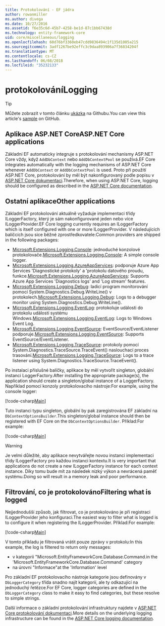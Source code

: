 ```yaml
---
title: Protokolování - EF jádra
author: rowanmiller
ms.author: divega
ms.date: 10/27/2016
ms.assetid: f6e35c6d-45b7-4258-be1d-87c1bb67438d
ms.technology: entity-framework-core
uid: core/miscellaneous/logging
ms.openlocfilehash: 60d76bf3360eb47cdd9836494c1f135d1005a215
ms.sourcegitcommit: 3adf1267be92effc3c9daa893906a7f36834204f
ms.translationtype: MT
ms.contentlocale: cs-CZ
ms.lasthandoff: 06/08/2018
ms.locfileid: "35232133"
---
```

# <a name="logging"></a><span data-ttu-id="615c2-102">protokolování</span><span class="sxs-lookup"><span data-stu-id="615c2-102">Logging</span></span>

> [!TIP]  
> <span data-ttu-id="615c2-103">Můžete zobrazit v tomto článku [ukázka](https://github.com/aspnet/EntityFramework.Docs/tree/master/samples/core/Miscellaneous/Logging) na Githubu.</span><span class="sxs-lookup"><span data-stu-id="615c2-103">You can view this article's [sample](https://github.com/aspnet/EntityFramework.Docs/tree/master/samples/core/Miscellaneous/Logging) on GitHub.</span></span>

## <a name="aspnet-core-applications"></a><span data-ttu-id="615c2-104">Aplikace ASP.NET Core</span><span class="sxs-lookup"><span data-stu-id="615c2-104">ASP.NET Core applications</span></span>

<span data-ttu-id="615c2-105">Základní EF automaticky integruje s protokolování mechanismy ASP.NET Core vždy, když `AddDbContext` nebo `AddDbContextPool` se používá.</span><span class="sxs-lookup"><span data-stu-id="615c2-105">EF Core integrates automatically with the logging mechanisms of ASP.NET Core whenever `AddDbContext` or `AddDbContextPool` is used.</span></span> <span data-ttu-id="615c2-106">Proto při použití ASP.NET Core, protokolování by měl být nakonfigurovaný podle popisu v [ASP.NET Core dokumentaci](https://docs.microsoft.com/en-us/aspnet/core/fundamentals/logging?tabs=aspnetcore2x).</span><span class="sxs-lookup"><span data-stu-id="615c2-106">Therefore, when using ASP.NET Core, logging should be configured as described in the [ASP.NET Core documentation](https://docs.microsoft.com/en-us/aspnet/core/fundamentals/logging?tabs=aspnetcore2x).</span></span>

## <a name="other-applications"></a><span data-ttu-id="615c2-107">Ostatní aplikace</span><span class="sxs-lookup"><span data-stu-id="615c2-107">Other applications</span></span>

<span data-ttu-id="615c2-108">Základní EF protokolování aktuálně vyžaduje implementaci třídy ILoggerFactory, který je sám nakonfigurované jeden nebo více ILoggerProvider.</span><span class="sxs-lookup"><span data-stu-id="615c2-108">EF Core logging currently requires an ILoggerFactory which is itself configured with one or more ILoggerProvider.</span></span> <span data-ttu-id="615c2-109">V následujících balíčcích jsou sice běžné zprostředkovatele:</span><span class="sxs-lookup"><span data-stu-id="615c2-109">Common providers are shipped in the following packages:</span></span>

* <span data-ttu-id="615c2-110">[Microsoft.Extensions.Logging.Console](https://www.nuget.org/packages/Microsoft.Extensions.Logging.Console/): jednoduché konzolové protokolovače.</span><span class="sxs-lookup"><span data-stu-id="615c2-110">[Microsoft.Extensions.Logging.Console](https://www.nuget.org/packages/Microsoft.Extensions.Logging.Console/): A simple console logger.</span></span>
* <span data-ttu-id="615c2-111">[Microsoft.Extensions.Logging.AzureAppServices](https://www.nuget.org/packages/Microsoft.Extensions.Logging.AzureAppServices/): podporuje Azure App Services 'Diagnostické protokoly' a 'protokolu datového proudu, funkce.</span><span class="sxs-lookup"><span data-stu-id="615c2-111">[Microsoft.Extensions.Logging.AzureAppServices](https://www.nuget.org/packages/Microsoft.Extensions.Logging.AzureAppServices/): Supports Azure App Services 'Diagnostics logs' and 'Log stream' features.</span></span>
* <span data-ttu-id="615c2-112">[Microsoft.Extensions.Logging.Debug](https://www.nuget.org/packages/Microsoft.Extensions.Logging.Debug/): ladicí program monitorování pomocí System.Diagnostics.Debug.WriteLine() v protokolech.</span><span class="sxs-lookup"><span data-stu-id="615c2-112">[Microsoft.Extensions.Logging.Debug](https://www.nuget.org/packages/Microsoft.Extensions.Logging.Debug/): Logs to a debugger monitor using System.Diagnostics.Debug.WriteLine().</span></span>
* <span data-ttu-id="615c2-113">[Microsoft.Extensions.Logging.EventLog](https://www.nuget.org/packages/Microsoft.Extensions.Logging.EventLog/): protokoluje události do protokolu událostí systému Windows.</span><span class="sxs-lookup"><span data-stu-id="615c2-113">[Microsoft.Extensions.Logging.EventLog](https://www.nuget.org/packages/Microsoft.Extensions.Logging.EventLog/): Logs to Windows Event Log.</span></span>
* <span data-ttu-id="615c2-114">[Microsoft.Extensions.Logging.EventSource](https://www.nuget.org/packages/Microsoft.Extensions.Logging.EventSource/): EventSource/EventListener podporuje.</span><span class="sxs-lookup"><span data-stu-id="615c2-114">[Microsoft.Extensions.Logging.EventSource](https://www.nuget.org/packages/Microsoft.Extensions.Logging.EventSource/): Supports EventSource/EventListener.</span></span>
* <span data-ttu-id="615c2-115">[Microsoft.Extensions.Logging.TraceSource](https://www.nuget.org/packages/Microsoft.Extensions.Logging.TraceSource/): protokoly pomocí System.Diagnostics.TraceSource.TraceEvent() naslouchací proces trasování.</span><span class="sxs-lookup"><span data-stu-id="615c2-115">[Microsoft.Extensions.Logging.TraceSource](https://www.nuget.org/packages/Microsoft.Extensions.Logging.TraceSource/): Logs to a trace listener using System.Diagnostics.TraceSource.TraceEvent().</span></span>

<span data-ttu-id="615c2-116">Po instalaci příslušné balíčky, aplikace by měl vytvořit singleton, globální instanci LoggerFactory.</span><span class="sxs-lookup"><span data-stu-id="615c2-116">After installing the appropriate package(s), the application should create a singleton/global instance of a LoggerFactory.</span></span> <span data-ttu-id="615c2-117">Například pomocí konzoly protokolovacího nástroje:</span><span class="sxs-lookup"><span data-stu-id="615c2-117">For example, using the console logger:</span></span>

[!code-csharp[Main](../../../samples/core/Miscellaneous/Logging/Logging/BloggingContext.cs#DefineLoggerFactory)]

<span data-ttu-id="615c2-118">Tuto instanci typu singleton, globální by pak zaregistrována EF základní na `DbContextOptionsBuilder`.</span><span class="sxs-lookup"><span data-stu-id="615c2-118">This singleton/global instance should then be registered with EF Core on the `DbContextOptionsBuilder`.</span></span> <span data-ttu-id="615c2-119">Příklad:</span><span class="sxs-lookup"><span data-stu-id="615c2-119">For example:</span></span>

[!code-csharp[Main](../../../samples/core/Miscellaneous/Logging/Logging/BloggingContext.cs#RegisterLoggerFactory)]

> [!WARNING]
> <span data-ttu-id="615c2-120">Je velmi důležité, aby aplikace nevytvářejte novou instanci implementaci třídy ILoggerFactory pro každou instanci kontextu.</span><span class="sxs-lookup"><span data-stu-id="615c2-120">It is very important that applications do not create a new ILoggerFactory instance for each context instance.</span></span> <span data-ttu-id="615c2-121">Díky tomu bude mít za následek nízký výkon a nevrácená paměť systému.</span><span class="sxs-lookup"><span data-stu-id="615c2-121">Doing so will result in a memory leak and poor performance.</span></span>

## <a name="filtering-what-is-logged"></a><span data-ttu-id="615c2-122">Filtrování, co je protokolováno</span><span class="sxs-lookup"><span data-stu-id="615c2-122">Filtering what is logged</span></span>

<span data-ttu-id="615c2-123">Nejjednodušší způsob, jak filtrovat, co je protokolováno je při registraci ILoggerProvider jeho konfiguraci.</span><span class="sxs-lookup"><span data-stu-id="615c2-123">The easiest way to filter what is logged is to configure it when registering the ILoggerProvider.</span></span> <span data-ttu-id="615c2-124">Příklad:</span><span class="sxs-lookup"><span data-stu-id="615c2-124">For example:</span></span>

[!code-csharp[Main](../../../samples/core/Miscellaneous/Logging/Logging/BloggingContextWithFiltering.cs#DefineLoggerFactory)]

<span data-ttu-id="615c2-125">V tomto příkladu je filtrovaná vrátit pouze zprávy v protokolu:</span><span class="sxs-lookup"><span data-stu-id="615c2-125">In this example, the log is filtered to return only messages:</span></span>
 * <span data-ttu-id="615c2-126">v kategorii "Microsoft.EntityFrameworkCore.Database.Command.</span><span class="sxs-lookup"><span data-stu-id="615c2-126">in the 'Microsoft.EntityFrameworkCore.Database.Command' category</span></span>
 * <span data-ttu-id="615c2-127">na úrovni "Informace"</span><span class="sxs-lookup"><span data-stu-id="615c2-127">at the 'Information' level</span></span>

<span data-ttu-id="615c2-128">Pro základní EF protokolovacího nástroje kategorie jsou definovány v `DbLoggerCategory` třída snadno najít kategorií, ale ty odkazující na jednoduchý řetězce.</span><span class="sxs-lookup"><span data-stu-id="615c2-128">For EF Core, logger categories are defined in the `DbLoggerCategory` class to make it easy to find categories, but these resolve to simple strings.</span></span>

<span data-ttu-id="615c2-129">Další informace o základní protokolování infrastruktury najdete v [ASP.NET Core protokolování dokumentaci](https://docs.microsoft.com/en-us/aspnet/core/fundamentals/logging?tabs=aspnetcore2x).</span><span class="sxs-lookup"><span data-stu-id="615c2-129">More details on the underlying logging infrastructure can be found in the [ASP.NET Core logging documentation](https://docs.microsoft.com/en-us/aspnet/core/fundamentals/logging?tabs=aspnetcore2x).</span></span>
